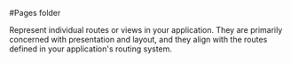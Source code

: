 #Pages folder

Represent individual routes or views in your application. They are primarily concerned with presentation and layout, and they align with the routes defined in your application's routing system.
